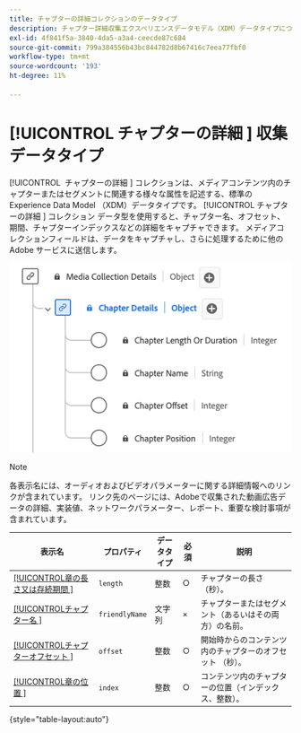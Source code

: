 ```yaml
---
title: チャプターの詳細コレクションのデータタイプ
description: チャプター詳細収集エクスペリエンスデータモデル（XDM）データタイプについて説明します。
exl-id: 4f841f5a-3840-4da5-a3a4-ceecde87c684
source-git-commit: 799a384556b43bc844782d8b67416c7eea77fbf0
workflow-type: tm+mt
source-wordcount: '193'
ht-degree: 11%

---
```


# [!UICONTROL &#x200B; チャプターの詳細 &#x200B;] 収集データタイプ

[!UICONTROL &#x200B; チャプターの詳細 &#x200B;] コレクションは、メディアコンテンツ内のチャプターまたはセグメントに関連する様々な属性を記述する、標準の Experience Data Model （XDM）データタイプです。 [!UICONTROL &#x200B; チャプターの詳細 &#x200B;] コレクション データ型を使用すると、チャプター名、オフセット、期間、チャプターインデックスなどの詳細をキャプチャできます。 メディアコレクションフィールドは、データをキャプチャし、さらに処理するために他のAdobe サービスに送信します。

![ チャプター詳細コレクションのデータタイプを示す図。](../images/data-types/chapter-details-collection.png)

>[!NOTE]
>
>各表示名には、オーディオおよびビデオパラメーターに関する詳細情報へのリンクが含まれています。 リンク先のページには、Adobeで収集された動画広告データの詳細、実装値、ネットワークパラメーター、レポート、重要な検討事項が含まれています。

| 表示名 | プロパティ | データタイプ | 必須 | 説明 |
|-------------------------------------------------------------------------------------------------------------------------------------------------------------------------|---------------|-----------|----------|---------------------------------------------------|
| [[!UICONTROL &#x200B; 章の長さ又は存続期間 &#x200B;]](https://experienceleague.adobe.com/docs/media-analytics/using/implementation/variables/chapter-parameters.html#chapter-length) | `length` | 整数 | ○ | チャプターの長さ（秒）。 |
| [[!UICONTROL &#x200B; チャプター名 &#x200B;]](https://experienceleague.adobe.com/docs/media-analytics/using/implementation/variables/chapter-parameters.html#chapter-name) | `friendlyName` | 文字列 | × | チャプターまたはセグメント（あるいはその両方）の名前。 |
| [[!UICONTROL &#x200B; チャプターオフセット &#x200B;]](https://experienceleague.adobe.com/docs/media-analytics/using/implementation/variables/chapter-parameters.html#chapter-offset) | `offset` | 整数 | ○ | 開始時からのコンテンツ内のチャプターのオフセット （秒）。 |
| [[!UICONTROL &#x200B; 章の位置 &#x200B;]](https://experienceleague.adobe.com/docs/media-analytics/using/implementation/variables/chapter-parameters.html#chapter-position) | `index` | 整数 | ○ | コンテンツ内のチャプターの位置（インデックス、整数）。 |

{style="table-layout:auto"}
